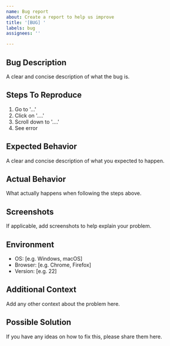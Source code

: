 ```yaml
---
name: Bug report
about: Create a report to help us improve
title: '[BUG] '
labels: bug
assignees: ''

---
```


## Bug Description
A clear and concise description of what the bug is.

## Steps To Reproduce
1. Go to '...'
2. Click on '....'
3. Scroll down to '....'
4. See error

## Expected Behavior
A clear and concise description of what you expected to happen.

## Actual Behavior
What actually happens when following the steps above.

## Screenshots
If applicable, add screenshots to help explain your problem.

## Environment
- OS: [e.g. Windows, macOS]
- Browser: [e.g. Chrome, Firefox]
- Version: [e.g. 22]

## Additional Context
Add any other context about the problem here.

## Possible Solution
If you have any ideas on how to fix this, please share them here.
